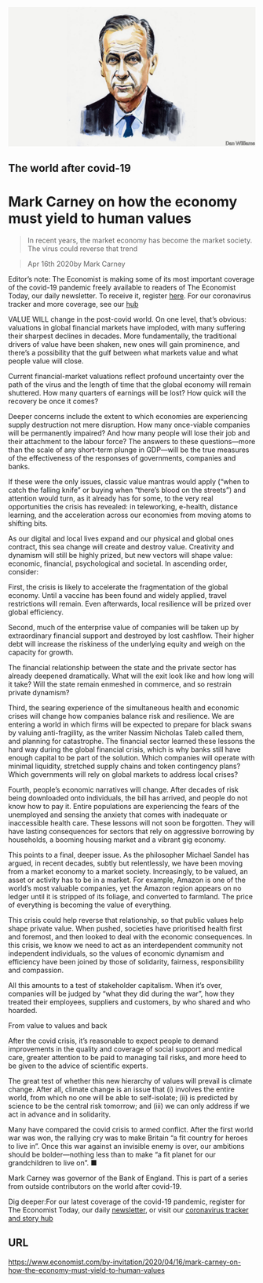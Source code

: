 ![](./images/20200418_WBD002_0.jpg)

## The world after covid-19

# Mark Carney on how the economy must yield to human values

> In recent years, the market economy has become the market society. The virus could reverse that trend

> Apr 16th 2020by Mark Carney

Editor’s note: The Economist is making some of its most important coverage of the covid-19 pandemic freely available to readers of The Economist Today, our daily newsletter. To receive it, register [here](https://www.economist.com//newslettersignup). For our coronavirus tracker and more coverage, see our [hub](https://www.economist.com//coronavirus)

VALUE WILL change in the post-covid world. On one level, that’s obvious: valuations in global financial markets have imploded, with many suffering their sharpest declines in decades. More fundamentally, the traditional drivers of value have been shaken, new ones will gain prominence, and there’s a possibility that the gulf between what markets value and what people value will close.

Current financial-market valuations reflect profound uncertainty over the path of the virus and the length of time that the global economy will remain shuttered. How many quarters of earnings will be lost? How quick will the recovery be once it comes?

Deeper concerns include the extent to which economies are experiencing supply destruction not mere disruption. How many once-viable companies will be permanently impaired? And how many people will lose their job and their attachment to the labour force? The answers to these questions—more than the scale of any short-term plunge in GDP—will be the true measures of the effectiveness of the responses of governments, companies and banks.

If these were the only issues, classic value mantras would apply (“when to catch the falling knife” or buying when “there’s blood on the streets”) and attention would turn, as it already has for some, to the very real opportunities the crisis has revealed: in teleworking, e-health, distance learning, and the acceleration across our economies from moving atoms to shifting bits.

As our digital and local lives expand and our physical and global ones contract, this sea change will create and destroy value. Creativity and dynamism will still be highly prized, but new vectors will shape value: economic, financial, psychological and societal. In ascending order, consider:

First, the crisis is likely to accelerate the fragmentation of the global economy. Until a vaccine has been found and widely applied, travel restrictions will remain. Even afterwards, local resilience will be prized over global efficiency.

Second, much of the enterprise value of companies will be taken up by extraordinary financial support and destroyed by lost cashflow. Their higher debt will increase the riskiness of the underlying equity and weigh on the capacity for growth.

The financial relationship between the state and the private sector has already deepened dramatically. What will the exit look like and how long will it take? Will the state remain enmeshed in commerce, and so restrain private dynamism?

Third, the searing experience of the simultaneous health and economic crises will change how companies balance risk and resilience. We are entering a world in which firms will be expected to prepare for black swans by valuing anti-fragility, as the writer Nassim Nicholas Taleb called them, and planning for catastrophe. The financial sector learned these lessons the hard way during the global financial crisis, which is why banks still have enough capital to be part of the solution. Which companies will operate with minimal liquidity, stretched supply chains and token contingency plans? Which governments will rely on global markets to address local crises?

Fourth, people’s economic narratives will change. After decades of risk being downloaded onto individuals, the bill has arrived, and people do not know how to pay it. Entire populations are experiencing the fears of the unemployed and sensing the anxiety that comes with inadequate or inaccessible health care. These lessons will not soon be forgotten. They will have lasting consequences for sectors that rely on aggressive borrowing by households, a booming housing market and a vibrant gig economy.

This points to a final, deeper issue. As the philosopher Michael Sandel has argued, in recent decades, subtly but relentlessly, we have been moving from a market economy to a market society. Increasingly, to be valued, an asset or activity has to be in a market. For example, Amazon is one of the world’s most valuable companies, yet the Amazon region appears on no ledger until it is stripped of its foliage, and converted to farmland. The price of everything is becoming the value of everything.

This crisis could help reverse that relationship, so that public values help shape private value. When pushed, societies have prioritised health first and foremost, and then looked to deal with the economic consequences. In this crisis, we know we need to act as an interdependent community not independent individuals, so the values of economic dynamism and efficiency have been joined by those of solidarity, fairness, responsibility and compassion.

All this amounts to a test of stakeholder capitalism. When it’s over, companies will be judged by “what they did during the war”, how they treated their employees, suppliers and customers, by who shared and who hoarded.

From value to values and back

After the covid crisis, it’s reasonable to expect people to demand improvements in the quality and coverage of social support and medical care, greater attention to be paid to managing tail risks, and more heed to be given to the advice of scientific experts.

The great test of whether this new hierarchy of values will prevail is climate change. After all, climate change is an issue that (i) involves the entire world, from which no one will be able to self-isolate; (ii) is predicted by science to be the central risk tomorrow; and (iii) we can only address if we act in advance and in solidarity.

Many have compared the covid crisis to armed conflict. After the first world war was won, the rallying cry was to make Britain “a fit country for heroes to live in”. Once this war against an invisible enemy is over, our ambitions should be bolder—nothing less than to make “a fit planet for our grandchildren to live on”. ■

Mark Carney was governor of the Bank of England. This is part of a series from outside contributors on the world after covid-19.

Dig deeper:For our latest coverage of the covid-19 pandemic, register for The Economist Today, our daily [newsletter](https://www.economist.com//newslettersignup), or visit our [coronavirus tracker and story hub](https://www.economist.com//coronavirus)

## URL

https://www.economist.com/by-invitation/2020/04/16/mark-carney-on-how-the-economy-must-yield-to-human-values
